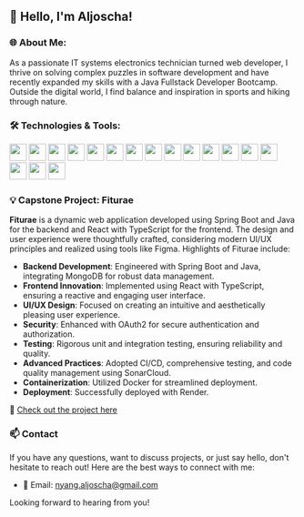 ## 👋 Hello, I'm Aljoscha!

### 🌐 **About Me:**  
As a passionate IT systems electronics technician turned web developer, I thrive on solving complex puzzles in software development and have recently expanded my skills with a Java Fullstack Developer Bootcamp. Outside the digital world, I find balance and inspiration in sports and hiking through nature.

### 🛠️ Technologies & Tools:

<div>
  <img src="https://img.shields.io/badge/-React-61DAFB?style=flat&logo=react&logoColor=black" height="30"/>
  <img src="https://img.shields.io/badge/-JavaScript-F7DF1E?style=flat&logo=javascript&logoColor=black" height="30"/>
  <img src="https://img.shields.io/badge/-TypeScript-3178C6?style=flat&logo=typescript&logoColor=white" height="30"/>
  <img src="https://img.shields.io/badge/-HTML-E34F26?style=flat&logo=html5&logoColor=white" height="30"/>
  <img src="https://img.shields.io/badge/-CSS-1572B6?style=flat&logo=css3&logoColor=white" height="30"/> 
  <img src="https://img.shields.io/badge/-Java-007396?style=flat&logo=java&logoColor=white" height="30"/>
  <img src="https://img.shields.io/badge/-Spring_Boot-6DB33F?style=flat&logo=spring-boot&logoColor=white" height="30"/>
  <img src="https://img.shields.io/badge/-MongoDB-47A248?style=flat&logo=mongodb&logoColor=white" height="30"/>
  <img src="https://img.shields.io/badge/-OAuth2-5860AB?style=flat" height="30"/>
  <img src="https://img.shields.io/badge/-Testing-569A31?style=flat" height="30"/>
  <img src="https://img.shields.io/badge/-GitHub-181717?style=flat&logo=github&logoColor=white" height="30"/>
  <img src="https://img.shields.io/badge/-Docker-2496ED?style=flat&logo=docker&logoColor=white" height="30"/>
  <img src="https://img.shields.io/badge/-CI%2FCD-569A31?style=flat" height="30"/>
  <img src="https://img.shields.io/badge/-SonarCloud-F3702A?style=flat&logo=sonarcloud&logoColor=white" height="30"/>
  <img src="https://img.shields.io/badge/-Render-46E3B7?style=flat&logo=render&logoColor=white" height="30"/>
  <img src="https://img.shields.io/badge/-Figma-F24E1E?style=flat&logo=figma&logoColor=white" height="30"/>
  <img src="https://img.shields.io/badge/-UI%2FUX_Design-FF69B4?style=flat" height="30"/>
</div>

### 💡 Capstone Project: Fiturae

**Fiturae** is a dynamic web application developed using Spring Boot and Java for the backend and React with TypeScript for the frontend. The design and user experience were thoughtfully crafted, considering modern UI/UX principles and realized using tools like Figma. Highlights of Fiturae include:

- **Backend Development**: Engineered with Spring Boot and Java, integrating MongoDB for robust data management.
- **Frontend Innovation**: Implemented using React with TypeScript, ensuring a reactive and engaging user interface.
- **UI/UX Design**: Focused on creating an intuitive and aesthetically pleasing user experience.
- **Security**: Enhanced with OAuth2 for secure authentication and authorization.
- **Testing**: Rigorous unit and integration testing, ensuring reliability and quality.
- **Advanced Practices**: Adopted CI/CD, comprehensive testing, and code quality management using SonarCloud.
- **Containerization**: Utilized Docker for streamlined deployment.
- **Deployment**: Successfully deployed with Render.

🔗 [Check out the project here](https://github.com/AljoschaNy/capstone-project-fiturae)

### 📫 Contact
If you have any questions, want to discuss projects, or just say hello, don't hesitate to reach out! Here are the best ways to connect with me:

- 📧 Email: nyang.aljoscha@gmail.com

[//]: # (- 💼 LinkedIn: [LinkedIn Profile])

Looking forward to hearing from you!

